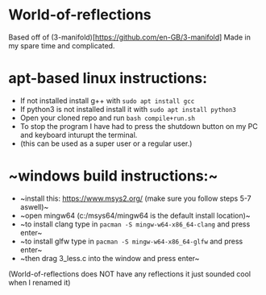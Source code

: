 # World-of-reflections

Based off of (3-manifold)[https://github.com/en-GB/3-manifold]
Made in my spare time and complicated.

# apt-based linux instructions:
- If not installed install g++ with ``sudo apt install gcc``
- If python3 is not installed install it with ``sudo apt install python3``
- Open your cloned repo and run ``bash compile+run.sh``
- To stop the program I have had to press the shutdown button on my PC and keyboard inturupt the terminal.
- (this can be used as a super user or a regular user.)

# ~windows build instructions:~

- ~install this: https://www.msys2.org/ (make sure you follow steps 5-7 aswell)~
- ~open mingw64 (c:/msys64/mingw64 is the default install location)~
- ~to install clang type in ``pacman -S mingw-w64-x86_64-clang`` and press enter~
- ~to install glfw type in ``pacman -S mingw-w64-x86_64-glfw`` and press enter~
- ~then drag 3_less.c into the window and press enter~

(World-of-reflections does NOT have any reflections it just sounded cool when I renamed it)
